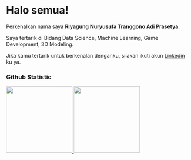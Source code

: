 # Halo semua! 

Perkenalkan nama saya **Riyagung Nuryusufa Tranggono Adi Prasetya**.

Saya tertarik di Bidang Data Science, Machine Learning, Game Development, 3D Modeling.

Jika kamu tertarik untuk berkenalan denganku, silakan ikuti akun [Linkedin](https://www.linkedin.com/in/riyagung-nuryusufa-tranggono-adi-prasetya-188b381b2/) ku ya.

### Github Statistic
<p align="left">
<a href="https://github.com/YuWind26">
  <img height="180em" src="https://github-readme-stats-eight-theta.vercel.app/api?username=dimasmds&show_icons=true&theme=algolia&include_all_commits=true&count_private=true"/>
  <img height="180em" src="https://github-readme-stats-eight-theta.vercel.app/api/top-langs/?username=dimasmds&layout=compact&langs_count=8&theme=algolia"/>
</a>
</p>

